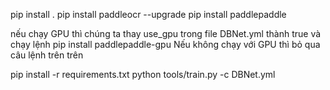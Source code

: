 pip install .
pip install paddleocr --upgrade
pip install paddlepaddle

nếu chạy GPU thì chúng ta thay use_gpu trong file DBNet.yml thành true và chạy lệnh 
pip install paddlepaddle-gpu
Nếu không chạy với GPU thì bỏ qua câu lệnh trên trên

pip install -r requirements.txt
python tools/train.py -c DBNet.yml